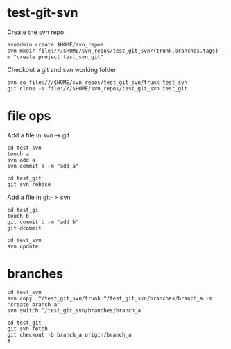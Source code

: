 # test-git-svn

Create the svn repo
```
svnadmin create $HOME/svn_repos
svn mkdir file:///$HOME/svn_repos/test_git_svn/{trunk,branches,tags} -m "create project test_svn_git"
```

Checkout a git and svn working folder
```
svn co file:///$HOME/svn_repos/test_git_svn/trunk test_svn
git clone -s file:///$HOME/svn_repos/test_git_svn test_git
```

# file ops
Add a file in svn -> git
```
cd test_svn
touch a
svn add a
svn commit a -m "add a"

cd test_git
git svn rebase
```

Add a file in git- > svn
```
cd test_gi
touch b
git commit b -m "add b"
git dcommit 

cd test_svn
svn update
```

# branches
```
cd test_svn
svn copy  ^/test_git_svn/trunk ^/test_git_svn/branches/branch_a -m "create branch a"
svn switch ^/test_git_svn/branches/branch_a

cd test_git
git svn fetch
git checkout -b branch_a origin/branch_a
#

